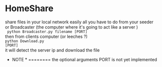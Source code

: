 HomeShare
=========

share files in your local network easily 
all you have to do from your seeder or Broadcaster (the computer where it's going to act like a server ) <br>
<code> python Broadcaster.py filename [PORT]</code>  <br>
then from clients computer (or leeches ?) <br>
<code>python Download.py [PORT]</code> <br>
it will detect the server ip and download the file

* NOTE *
========
the optional arguments PORT is not yet implemented
